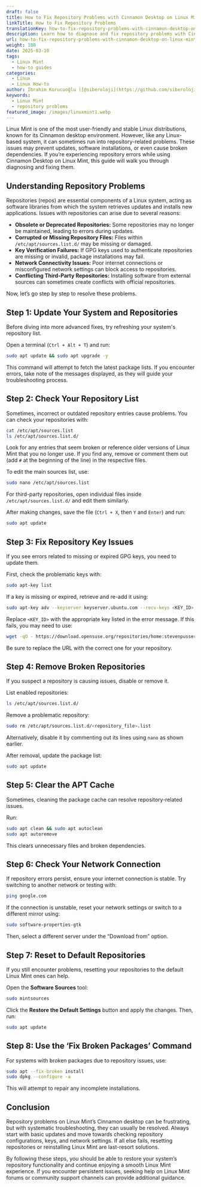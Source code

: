 ```yaml
---
draft: false
title: How to Fix Repository Problems with Cinnamon Desktop on Linux Mint
linkTitle: How to Fix Repository Problems
translationKey: how-to-fix-repository-problems-with-cinnamon-desktop-on-linux-mint
description: Learn how to diagnose and fix repository problems with Cinnamon Desktop on Linux Mint
url: how-to-fix-repository-problems-with-cinnamon-desktop-on-linux-mint
weight: 180
date: 2025-03-10
tags:
  - Linux Mint
  - how-to guides
categories:
  - Linux
  - Linux How-to
author: İbrahim Korucuoğlu ([@siberoloji](https://github.com/siberoloji))
keywords:
  - Linux Mint
  - repository problems
featured_image: /images/linuxmint1.webp
---
```

Linux Mint is one of the most user-friendly and stable Linux distributions, known for its Cinnamon desktop environment. However, like any Linux-based system, it can sometimes run into repository-related problems. These issues may prevent updates, software installations, or even cause broken dependencies. If you’re experiencing repository errors while using Cinnamon Desktop on Linux Mint, this guide will walk you through diagnosing and fixing them.

## Understanding Repository Problems

Repositories (repos) are essential components of a Linux system, acting as software libraries from which the system retrieves updates and installs new applications. Issues with repositories can arise due to several reasons:

- **Obsolete or Deprecated Repositories:** Some repositories may no longer be maintained, leading to errors during updates.
- **Corrupted or Missing Repository Files:** Files within `/etc/apt/sources.list.d/` may be missing or damaged.
- **Key Verification Failures:** If GPG keys used to authenticate repositories are missing or invalid, package installations may fail.
- **Network Connectivity Issues:** Poor internet connections or misconfigured network settings can block access to repositories.
- **Conflicting Third-Party Repositories:** Installing software from external sources can sometimes create conflicts with official repositories.

Now, let’s go step by step to resolve these problems.

## Step 1: Update Your System and Repositories

Before diving into more advanced fixes, try refreshing your system's repository list.

Open a terminal (`Ctrl + Alt + T`) and run:

```bash
sudo apt update && sudo apt upgrade -y
```

This command will attempt to fetch the latest package lists. If you encounter errors, take note of the messages displayed, as they will guide your troubleshooting process.

## Step 2: Check Your Repository List

Sometimes, incorrect or outdated repository entries cause problems. You can check your repositories with:

```bash
cat /etc/apt/sources.list
ls /etc/apt/sources.list.d/
```

Look for any entries that seem broken or reference older versions of Linux Mint that you no longer use. If you find any, remove or comment them out (add `#` at the beginning of the line) in the respective files.

To edit the main sources list, use:

```bash
sudo nano /etc/apt/sources.list
```

For third-party repositories, open individual files inside `/etc/apt/sources.list.d/` and edit them similarly.

After making changes, save the file (`Ctrl + X`, then `Y` and `Enter`) and run:

```bash
sudo apt update
```

## Step 3: Fix Repository Key Issues

If you see errors related to missing or expired GPG keys, you need to update them.

First, check the problematic keys with:

```bash
sudo apt-key list
```

If a key is missing or expired, retrieve and re-add it using:

```bash
sudo apt-key adv --keyserver keyserver.ubuntu.com --recv-keys <KEY_ID>
```

Replace `<KEY_ID>` with the appropriate key listed in the error message. If this fails, you may need to use:

```bash
wget -qO - https://download.opensuse.org/repositories/home:stevenpusser:/palemoon-GTK3/xUbuntu_20.04/Release.key | sudo apt-key add -
```

Be sure to replace the URL with the correct one for your repository.

## Step 4: Remove Broken Repositories

If you suspect a repository is causing issues, disable or remove it.

List enabled repositories:

```bash
ls /etc/apt/sources.list.d/
```

Remove a problematic repository:

```bash
sudo rm /etc/apt/sources.list.d/<repository_file>.list
```

Alternatively, disable it by commenting out its lines using `nano` as shown earlier.

After removal, update the package list:

```bash
sudo apt update
```

## Step 5: Clear the APT Cache

Sometimes, cleaning the package cache can resolve repository-related issues.

Run:

```bash
sudo apt clean && sudo apt autoclean
sudo apt autoremove
```

This clears unnecessary files and broken dependencies.

## Step 6: Check Your Network Connection

If repository errors persist, ensure your internet connection is stable. Try switching to another network or testing with:

```bash
ping google.com
```

If the connection is unstable, reset your network settings or switch to a different mirror using:

```bash
sudo software-properties-gtk
```

Then, select a different server under the “Download from” option.

## Step 7: Reset to Default Repositories

If you still encounter problems, resetting your repositories to the default Linux Mint ones can help.

Open the **Software Sources** tool:

```bash
sudo mintsources
```

Click the **Restore the Default Settings** button and apply the changes. Then, run:

```bash
sudo apt update
```

## Step 8: Use the ‘Fix Broken Packages’ Command

For systems with broken packages due to repository issues, use:

```bash
sudo apt --fix-broken install
sudo dpkg --configure -a
```

This will attempt to repair any incomplete installations.

## Conclusion

Repository problems on Linux Mint’s Cinnamon desktop can be frustrating, but with systematic troubleshooting, they can usually be resolved. Always start with basic updates and move towards checking repository configurations, keys, and network settings. If all else fails, resetting repositories or reinstalling Linux Mint are last-resort solutions.

By following these steps, you should be able to restore your system’s repository functionality and continue enjoying a smooth Linux Mint experience. If you encounter persistent issues, seeking help on Linux Mint forums or community support channels can provide additional guidance.
